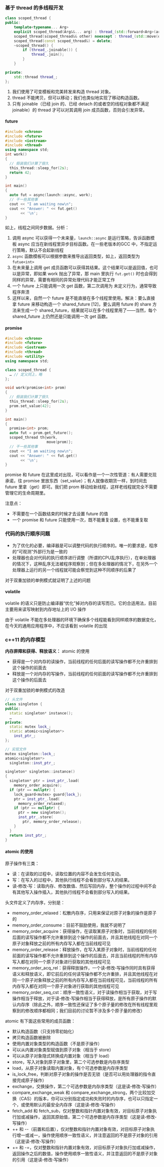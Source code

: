 ### 基于 thread 的多线程开发

```c++
class scoped_thread {
public:
    template<typename... Arg>
    explicit scoped_thread(Arg&&... arg) : thread_(std::forward<Arg>(arg)...) {}
    scoped_thread(scoped_thread&& other) noexcept : thread_(std::move(other.thread_)) {}
    scoped_thread(const scoped_thread&) = delete;
    ~scoped_thread() {
        if (thread_.joinable()) {
            thread_.join();
        }
    }

private:
    std::thread thread_;
};
```

1. 我们使用了可变模板和完美转发来构造 thread 对象。
2. thread 不能拷贝，但可以移动；我们也类似地实现了移动构造函数。
3. 只有 joinable（已经 join 的、已经 detach 的或者空的线程对象都不满足 joinable）的 thread 才可以对其调用 join 成员函数，否则会引发异常。

#### future

```c++
#include <chrono>
#include <future>
#include <iostream>
#include <thread>
using namespace std;
int work()
{
  // 假装我们计算了很久
  this_thread::sleep_for(2s);
  return 42;
}

int main()
{
  auto fut = async(launch::async, work);
  // 干一些其他事
  cout << "I am waiting now\n";
  cout << "Answer: " << fut.get()
       << '\n';
}
```

如上，线程之间同步数据。分析：

1. 调用 async 可以获得一个未来量，`launch::async` 是运行策略，告诉函数模板 async 应当在新线程里异步目标函数。在一些老版本的GCC 中，不指定运行策略，默认不会起新线程
2. `async` 函数模板可以根据参数来推导出返回类型，如上，返回类型为 `futue<int>`
3. 在未来量上调用 get 成员函数可以获得其结果。这个结果可以是返回值，也可以是异常，即如果 work 抛出了异常，那 main 里执行 `fut.get()` 时也会得到同样的异常，需要有相同的异常处理代码才能正常工作
4. 一个 future 上只能调用一次 get 函数，第二次调用为 未定义行为，通常导致程序奔溃
5. 这样以来，自然一个 future 是不能直接在多个线程里使用。解决：要么直接拿 future 来移动构造一个 shared_future [12]，要么调用 future 的 share 方法来生成一个 shared_future，结果就可以在多个线程里用了——当然，每个 shared_future 上仍然还是只能调用一次 get 函数。

#### promise

```c++
#include <chrono>
#include <future>
#include <iostream>
#include <thread>
#include <utility>
using namespace std;

class scoped_thread {
  … // 定义同上，略
};

void work(promise<int> prom)
{
  // 假装我们计算了很久
  this_thread::sleep_for(2s);
  prom.set_value(42);
}

int main()
{
  promise<int> prom;
  auto fut = prom.get_future();
  scoped_thread th{work,
                   move(prom)};
  // 干一些其他事
  cout << "I am waiting now\n";
  cout << "Answer: " << fut.get()
       << '\n';
}
```

promise 和 future 在这里成对出现，可以看作是一个一次性管道：有人需要兑现承诺，往 promise 里放东西（set_value）；有人就像收期货一样，到时间去 future  里拿（get）即可。我们把 prom 移动给新线程，这样老线程就完全不需要管理它的生命周期里。

注意点：

- 不需要在一个函数结束的时候才去设置 future 的值
- 一个 promise 和 future 只能使用一次，既不能重复设置，也不能重复取

### 代码的执行顺序问题

- 为了优化的必要，编译器是可以调整代码的执行顺序的。唯一的要求是，程序的“可观测”外部行为是一致的
- 处理器也会对代码的执行顺序进行调整（所谓的CPU乱序执行），在单处理器的情况下，这种乱序无法被程序观察到；但在多处理器的情况下，在另外一个处理器上运行的另一个线程就可能会察觉到这种不同顺序的后果了

对于双重加锁的单例模式就证明了上述的问题

#### volatile 

volatile 的语义只是防止编译器“优化”掉对内存的读写而已。它的合适用法，目前主要用来读写映射到内存地址上的 I/O 操作

由于 volatile 不能在多处理器的环境下确保多个线程能看到同样顺序的数据变化，在今天的通用应用程序中，不应该看到 volatile 的出现

### c++11 的内存模型

**内存屏障和获得、释放语义：** atomic 的使用

- 获得是一个对内存的读操作，当前线程的任何后面的读写操作都不允许重排到这个操作的前面去
- 释放是一个对内存的写操作，当前线程的任何前面的读写操作都不允许重排到这个操作的后面去

对于双重加锁的单例模式的改造

```c++
// 头文件
class singleton {
public:
  static singleton* instance();
  …
private:
  static mutex lock_;
  static atomic<singleton*>
    inst_ptr_;
};

// 实现文件
mutex singleton::lock_;
atomic<singleton*>
  singleton::inst_ptr_;

singleton* singleton::instance()
{
  singleton* ptr = inst_ptr_.load(
    memory_order_acquire);
  if (ptr == nullptr) {
    lock_guard<mutex> guard{lock_};
    ptr = inst_ptr_.load(
      memory_order_relaxed);
    if (ptr == nullptr) {
      ptr = new singleton();
      inst_ptr_.store(
        ptr, memory_order_release);
    }
  }
  return inst_ptr_;
}
```

#### atomic 的使用

原子操作有三类：

- 读：在读取的过程中，读取位置的内容不会发生任何变动。
- 写：在写入的过程中，其他执行线程不会看到部分写入的结果。
- 读‐修改‐写：读取内存、修改数值、然后写回内存，整个操作的过程中间不会有其他写入操作插入，其他执行线程不会看到部分写入的结果。

<atomic> 头文件定义了内存序，分别是：

- memory_order_relaxed：松散内存序，只用来保证对原子对象的操作是原子的
- memory_order_consume：目前不鼓励使用，我就不说明了
- memory_order_acquire：获得操作，在读取某原子对象时，当前线程的任何后面的读写操作都不允许重排到这个操作的前面去，并且其他线程在对同一个原子对象释放之前的所有内存写入都在当前线程可见
- memory_order_release：释放操作，在写入某原子对象时，当前线程的任何前面的读写操作都不允许重排到这个操作的后面去，并且当前线程的所有内存写入都在对同一个原子对象进行获取的其他线程可见
- memory_order_acq_rel：获得释放操作，一个读‐修改‐写操作同时具有获得语义和释放语义，即它前后的任何读写操作都不允许重排，并且其他线程在对同一个原子对象释放之前的所有内存写入都在当前线程可见，当前线程的所有内存写入都在对同一个原子对象进行获取的其他线程可见
- memory_order_seq_cst：顺序一致性语义，对于读操作相当于获取，对于写操作相当于释放，对于读‐修改‐写操作相当于获得释放，是所有原子操作的默认内存序（除此之外，顺序一致性还保证了多个原子量的修改在所有线程里观察到的修改顺序都相同；我们目前的讨论暂不涉及多个原子量的修改）

atomic 有下面这些常用的成员函数：

- 默认构造函数（只支持零初始化）
- 拷贝构造函数被删除
- 使用内置对象类型的构造函数（不是原子操作）
- 可以从内置对象类型赋值到原子对象（相当于 store）
- 可以从原子对象隐式转换成内置对象（相当于 load）
- store，写入对象到原子对象里，第二个可选参数是内存序类型
- load，从原子对象读取内置对象，有个可选参数是内存序类型
- is_lock_free，判断对原子对象的操作是否无锁（是否可以用处理器的指令直接完成原子操作）
- exchange，交换操作，第二个可选参数是内存序类型（这是读‐修改‐写操作）
- compare_exchange_weak 和 compare_exchange_strong，两个比较加交换（CAS）的版本，你可以分别指定成功和失败时的内存序，也可以只指定一个，或使用默认的最安全内存序（这是读‐修改‐写操作）
- fetch_add 和 fetch_sub，仅对整数和指针内置对象有效，对目标原子对象执行加或减操作，返回其原始值，第二个可选参数是内存序类型（这是读‐修改‐写操作）
- ++ 和 --（前置和后置），仅对整数和指针内置对象有效，对目标原子对象执行增一或减一，操作使用顺序一致性语义，并注意返回的不是原子对象的引用（这是读‐修改‐写操作）
- += 和 -=，仅对整数和指针内置对象有效，对目标原子对象执行加或减操作，返回操作之后的数值，操作使用顺序一致性语义，并注意返回的不是原子对象的引用（这是读‐修改‐写操作）